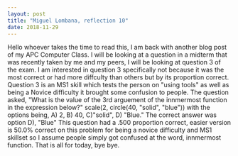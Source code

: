 ```yaml
---
layout: post
title: "Miguel Lombana, reflection 10"
date: 2018-11-29
---
```

Hello whoever takes the time to read this, I am back with another blog post of my APC Computer Class. I will be looking at a question in a midterm that was recently taken by me and my peers, I will be looking at question 3 of the exam. I am interested in question 3 specifically not because it was the most correct or had more diffculty than others but by its proportion correct. Question 3 is an MS1 skill which tests the person on "using tools" as well as being a Novice difficulty it brought some confusion to people. 
The question asked, "What is the value of the 3rd arguement of the innmermost function in the expression below?" scale(2, circle(40, "solid", "blue")) with the options being, A) 2, B) 40, C)"solid", D) "Blue."
The correct answer was option D), "Blue" 
This question had a .500 proportion correct, easier version is 50.0% correct on this problem for being a novice difficulty and MS1 skillset so I assume people simply got confused at the word, innmermost function. That is all for today, bye bye.
